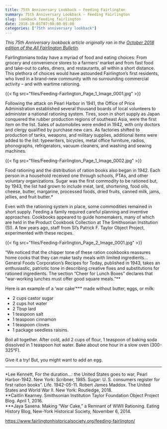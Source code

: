 ```yaml
---
title: 75th Anniversary Lookback — Feeding Fairlington
summary: 75th Anniversary Lookback — Feeding Fairlington
slug: lookback feeding fairlington
date: 2018-10-01T07:00:00-05:00
categories: ["75th anniversary lookback"]
---
```


*This 75th Anniversary lookback article originally ran in the [October 2018 edition of the All Fairlington Bulletin](http://www.fca-fairlington.org/wp-content/uploads/october_2018_afb.pdf#page=9).*

Fairlingtonians today have a myriad of food and eating choices: From grocery and convenience stores to a farmers’ market and from fast food and take-out to cafes, diners, and restaurants, all within a short distance. This plethora of choices would have astounded Fairlington’s first residents, who lived in a brand-new community with no surrounding commercial activity – and with wartime rationing.

{{< fig src="files/Feeding-Fairlington_Page_1_Image_0001.jpg" >}}

Following the attack on Pearl Harbor in 1941, the Office of Price Administration established several thousand boards of local volunteers to administer a national rationing system. Tires, soon in short supply as Japan conquered the rubber production regions of southeast Asia, were the first item on the list. Sales of automobiles were ended in 1942, with only doctors and clergy qualified by purchase new cars. As factories shifted to production of tanks, weapons, and military supplies, additional items were added to the list: typewriters, bicycles, metal office furniture, radios, phonographs, refrigerators, vacuum cleaners, and washing and sewing machines.

{{< fig src="files/Feeding-Fairlington_Page_1_Image_0002.jpg" >}}

Food rationing and the distribution of ration books also began in 1942. Each person in a household received one through schools, PTAs, and other voluntary organizations. Sugar was the first commodity to be rationed but, by 1943, the list had grown to include meat, lard, shortening, food oils, cheese, butter, margarine, processed foods, dried fruits, canned milk, jams, jellies, and fruit butter.*

Even with the rationing system in place, some commodities remained in short supply. Feeding a family required careful planning and inventive approaches. Cookbooks appeared to guide homemakers, many of which are held in the Product Cookbook Collection at The Smithsonian Institution (SI). A few years ago, staff from SI’s Patrick F. Taylor Object Project, experimented with these recipes.

{{< fig src="files/Feeding-Fairlington_Page_2_Image_0001.jpg" >}}

“We noticed that the chipper tone of these ration cookbooks reassures home cooks that they can make tasty meals with limited ingredients… General Foods Corporation’s Recipes for Today, published in 1943, takes an enthusiastic, patriotic tone in describing creative fixes and substitutions for rationed ingredients. The section “Cheer for Lunch Boxes” declares that “war-working lunches must offer good square meals.”**

Here is an example of a ‘war cake’*** made without butter, eggs, or milk:

- 2 cups castor sugar
- 2 cups hot water
- 2 Tbsp lard
- 1 teaspoon salt
- 1 teaspoon cinnamon
- 1 teaspoon cloves
- 1 package seedless raisins.

Boil all together. After cold, add 2 cups of flour, 1 teaspoon of baking soda dissolved in 1 teaspoon hot water. Bake about one hour in a slow oven (300-325°F).

Give it a try! But, you might want to add an egg.

---

*Lee Kennett, For the duration…: the United States goes to war, Pearl Harbor-1942. New York: Scribner, 1985. Sugar: U. S. consumers register for first ration books”. Life. 1942-05-11. Robert James Maddox. The United States and World War II. New York: Routledge, 2018.<br>
**Caitlin Kearney. Smithsonian Institution Taylor Foundation Object Project Blog. April 1, 2016.<br>
***Jaya Saxena. Making “War Cake,” a Remnant of WWII Rationing. Eating History Blog, New-York Historical Society, November 6, 2014.<br>

https://www.fairlingtonhistoricalsociety.org/feeding-fairlington/
